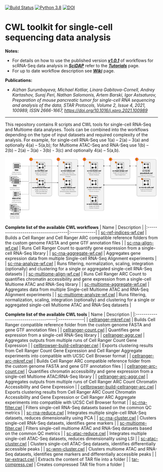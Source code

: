 [![Build Status](https://app.travis-ci.com/Barski-lab/sc-seq-analysis.svg?branch=main)](https://app.travis-ci.com/Barski-lab/sc-seq-analysis)
[![Python 3.8](https://img.shields.io/badge/python-3.8-green.svg)](https://www.python.org/downloads/release/python-38/)
[![DOI](https://zenodo.org/badge/DOI/10.5281/zenodo.5315021.svg)](https://doi.org/10.5281/zenodo.5315021)

# CWL toolkit for single-cell sequencing data analysis

**Notes:**
- For details on how to use the published version ***[v1.0.1](https://github.com/Barski-lab/scRNA-Seq-Analysis/tree/v1.0.1)*** of workflows for scRNA-Seq data analysis in ***[SciDAP](https://scidap.com/)*** refer to the ***[Tutorials](https://barski-lab.github.io/sc-seq-analysis/)*** page.
- For up to date workflow description see ***[Wiki](https://github.com/Barski-lab/sc-seq-analysis/wiki)*** page.

**Publications:**

- *Aizhan Surumbayeva, Michael Kotliar, Linara Gabitova-Cornell, Andrey Kartashov, Suraj Peri, Nathan Salomonis, Artem Barski, Igor Astsaturov, Preparation of mouse pancreatic tumor for single-cell RNA sequencing and analysis of the data, STAR Protocols, Volume 2, Issue 4, 2021, 100989, ISSN 2666-1667,
https://doi.org/10.1016/j.xpro.2021.100989*

--------

This repository contains R scripts and CWL tools for single-cell RNA-Seq and Multiome data analyses. Tools can be combined into the workflows depending on the type of input datasets and required complexity of the analysis. For example, for single-cell RNA-Seq use 1(a) – 2(a) – 3(a) and optionally 4(a) – 5(a,b); for Multiome ATAC-Seq and RNA-Seq use 1(b) – 2(b) – 2(a) – 3(a) - 3(b) - 3(c) and optionally 4(a) – 5(a,b).

![](https://raw.githubusercontent.com/michael-kotliar/sc-seq-analysis-wiki-data/main/readme/scheme.gif)

**Complete list of the available CWL workflows**
| Name                                 | Description  |
|:-------------------------------------|:-------------|
| [sc-ref-indices-wf.cwl](./workflows/sc-ref-indices-wf.cwl) | Builds a Cell Ranger and Cell Ranger ARC compatible reference folders from the custom genome FASTA and gene GTF annotation files |
| [sc-rna-align-wf.cwl](./workflows/sc-rna-align-wf.cwl) | Runs Cell Ranger Count to quantify gene expression from a single-cell RNA-Seq library |
| [sc-rna-aggregate-wf.cwl](./workflows/sc-rna-aggregate-wf.cwl) | Aggregates gene expression data from multiple Single-cell RNA-Seq Alignment experiments |
| [sc-rna-analyze-wf.cwl](./workflows/sc-rna-analyze-wf.cwl) | Runs filtering, normalization, scaling, integration (optionally) and clustering for a single or aggregated single-cell RNA-Seq datasets |
| [sc-multiome-align-wf.cwl](./workflows/sc-multiome-align-wf.cwl) | Runs Cell Ranger ARC Count to quantifies chromatin accessibility and gene expression from a single-cell Multiome ATAC and RNA-Seq library |
| [sc-multiome-aggregate-wf.cwl](./workflows/sc-multiome-aggregate-wf.cwl) | Aggregates data from multiple Single-cell Multiome ATAC and RNA-Seq Alignment experiments |
| [sc-multiome-analyze-wf.cwl](./workflows/sc-multiome-analyze-wf.cwl) | Runs filtering, normalization, scaling, integration (optionally) and clustering for a single or aggregated single-cell Multiome ATAC and RNA-Seq datasets |

**Complete list of the available CWL tools**
| Name                                 | Description  |
|:-------------------------------------|:-------------|
| [cellranger-mkref.cwl](./tools/cellranger-mkref.cwl)                                | Builds Cell Ranger compatible reference folder from the custom genome FASTA and gene GTF annotation files |
| [cellranger-count.cwl](./tools/cellranger-count.cwl)                                | Quantifies gene expression from a single-cell RNA-Seq library |
| [cellranger-aggr.cwl](./tools/cellranger-aggr.cwl)                                  | Aggregates outputs from multiple runs of Cell Ranger Count Gene Expression |
| [cellbrowser-build-cellranger.cwl](./tools/cellbrowser-build-cellranger.cwl)        | Exports clustering results from Cell Ranger Count Gene Expression and Cell Ranger Aggregate experiments into compatible with UCSC Cell Browser format |
| [cellranger-arc-mkref.cwl](./tools/cellranger-arc-mkref.cwl)                        | Builds Cell Ranger ARC compatible reference folder from the custom genome FASTA and gene GTF annotation files |
| [cellranger-arc-count.cwl](./tools/cellranger-arc-count.cwl)                        | Quantifies chromatin accessibility and gene expression from a single-cell Multiome ATAC/RNA-Seq library |
| [cellranger-arc-aggr.cwl](./tools/cellranger-arc-aggr.cwl)                          | Aggregates outputs from multiple runs of Cell Ranger ARC Count Chromatin Accessibility and Gene Expression |
| [cellbrowser-build-cellranger-arc.cwl](./tool/cellbrowser-build-cellranger-arc.cwl) | Exports clustering results from Cell Ranger ARC Count Chromatin Accessibility and Gene Expression or Cell Ranger ARC Aggregate experiments into compatible with UCSC Cell Browser format |
| [sc-rna-filter.cwl](./tools/sc-rna-filter.cwl)                                      | Filters single-cell RNA-Seq datasets based on the common QC metrics |
| [sc-rna-reduce.cwl](./tools/sc-rna-reduce.cwl)                                      | Integrates multiple single-cell RNA-Seq datasets, reduces dimensionality using PCA |
| [sc-rna-cluster.cwl](./tools/sc-rna-cluster.cwl)                                    | Clusters single-cell RNA-Seq datasets, identifies gene markers |
| [sc-multiome-filter.cwl](./tools/sc-multiome-filter.cwl)                            | Filters single-cell multiome ATAC and RNA-Seq datasets based on the common QC metrics |
| [sc-atac-reduce.cwl](./tools/sc-atac-reduce.cwl)                                    | Integrates multiple single-cell ATAC-Seq datasets, reduces dimensionality using LSI |
| [sc-atac-cluster.cwl](./tools/sc-atac-cluster.cwl)                                  | Clusters single-cell ATAC-Seq datasets, identifies differentially accessible peaks |
| [sc-wnn-cluster.cwl](./tools/sc-wnn-cluster.cwl)                                    | Clusters multiome ATAC and RNA-Seq datasets, identifies gene markers and differentially accessible peaks |
| [tar-extract.cwl](./tools/tar-extract.cwl)                                          | Extracts the content of TAR file into a folder |
| [tar-compress.cwl](./tools/tar-compress.cwl)                                        | Creates compressed TAR file from a folder |